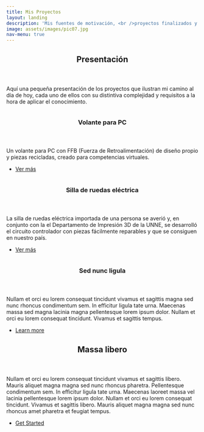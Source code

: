 ```yaml
---
title: Mis Proyectos
layout: landing
description: 'Mis fuentes de motivación, <br />proyectos finalizados y en proceso'
image: assets/images/pic07.jpg
nav-menu: true
---
```


<!-- Main -->
<div id="main">

<!-- One -->
<section id="one">
	<div class="inner">
		<header class="major">
			<h2>Presentación</h2>
		</header>
		<p>Aquí una pequeña presentación de los proyectos que ilustran mi camino al día de hoy, cada uno de ellos con su distintiva complejidad y requisitos a la hora de aplicar el conocimiento.</p>
	</div>
</section>

<!-- Two -->
<section id="two" class="spotlights">
	<section>
		<a href="volante.html" class="image">
			<img src="https://cristianbassan.github.io/portfolio/assets/images/volante/WhatsApp Image 2021-10-01 at 2.40.39 PM.jpeg" alt="" data-position="center center" />
		</a>
		<div class="content">
			<div class="inner">
				<header class="major">
					<h3>Volante para PC</h3>
				</header>
				<p>Un volante para PC con FFB (Fuerza de Retroalimentación) de diseño propio y piezas recicladas, creado para competencias virtuales.</p>
				<ul class="actions">
					<li><a href="proyectos/volante.html" class="button">Ver más</a></li>
				</ul>
			</div>
		</div>
	</section>
	<section>
		<a href="sobremi.html" class="image">
			<img src="https://cristianbassan.github.io/portfolio/assets/images/silla ruedas/WhatsApp Image 2021-10-01 at 1.50.58 PM (1).jpeg" alt="" data-position="top center" />
		</a>
		<div class="content">
			<div class="inner">
				<header class="major">
					<h3>Silla de ruedas eléctrica</h3>
				</header>
				<p>La silla de ruedas eléctrica importada de una persona se averió y, en conjunto con la el Departamento de Impresión 3D de la UNNE, se desarrolló el circuito controlador con piezas fácilmente reparables y que se consiguen en nuestro país.</p>
				<ul class="actions">
					<li><a href="sillaruedas.html" class="button">Ver más</a></li>
				</ul>
			</div>
		</div>
	</section>
	<section>
		<a href="sobremi.html" class="image">
			<img src="{% link assets/images/pic10.jpg %}" alt="" data-position="25% 25%" />
		</a>
		<div class="content">
			<div class="inner">
				<header class="major">
					<h3>Sed nunc ligula</h3>
				</header>
				<p>Nullam et orci eu lorem consequat tincidunt vivamus et sagittis magna sed nunc rhoncus condimentum sem. In efficitur ligula tate urna. Maecenas massa sed magna lacinia magna pellentesque lorem ipsum dolor. Nullam et orci eu lorem consequat tincidunt. Vivamus et sagittis tempus.</p>
				<ul class="actions">
					<li><a href="sobremi.html" class="button">Learn more</a></li>
				</ul>
			</div>
		</div>
	</section>
</section>

<!-- Three -->
<section id="three">
	<div class="inner">
		<header class="major">
			<h2>Massa libero</h2>
		</header>
		<p>Nullam et orci eu lorem consequat tincidunt vivamus et sagittis libero. Mauris aliquet magna magna sed nunc rhoncus pharetra. Pellentesque condimentum sem. In efficitur ligula tate urna. Maecenas laoreet massa vel lacinia pellentesque lorem ipsum dolor. Nullam et orci eu lorem consequat tincidunt. Vivamus et sagittis libero. Mauris aliquet magna magna sed nunc rhoncus amet pharetra et feugiat tempus.</p>
		<ul class="actions">
			<li><a href="sobremi.html" class="button next">Get Started</a></li>
		</ul>
	</div>
</section>

</div>
